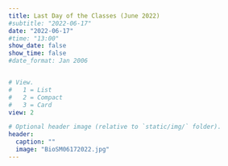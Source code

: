```yaml
---
title: Last Day of the Classes (June 2022)
#subtitle: "2022-06-17"
date: "2022-06-17"
#time: "13:00"
show_date: false
show_time: false
#date_format: Jan 2006


# View.
#   1 = List
#   2 = Compact
#   3 = Card
view: 2

# Optional header image (relative to `static/img/` folder).
header:
  caption: ""
  image: "BioSM06172022.jpg"
---
```

